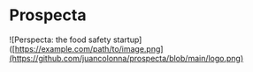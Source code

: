 # Prospecta

![Perspecta: the food safety startup]([https://example.com/path/to/image.png](https://github.com/juancolonna/prospecta/blob/main/logo.png)
